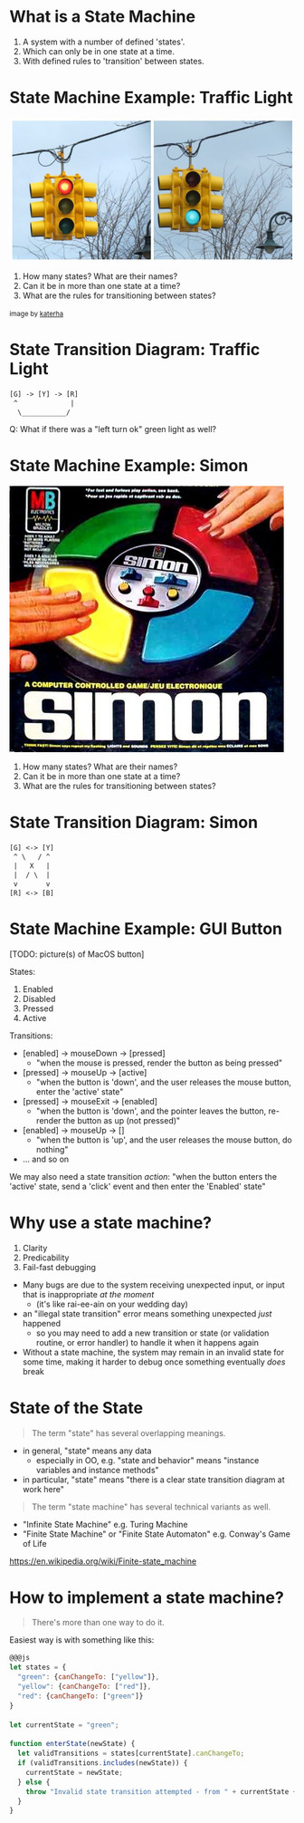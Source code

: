 # What is a State Machine

1. A system with a number of defined 'states'.
2. Which can only be in one state at a time.
3. With defined rules to 'transition' between states.

# State Machine Example: Traffic Light

![traffic light](traffic-light.jpg)

1. How many states? What are their names?
2. Can it be in more than one state at a time?
3. What are the rules for transitioning between states?

<small>image by [katerha](https://www.flickr.com/photos/katerha/6919352910)
</small>

# State Transition Diagram: Traffic Light

```
[G] -> [Y] -> [R]
 ^             |
  \___________/
```

Q: What if there was a "left turn ok" green light as well?

# State Machine Example: Simon

![simon game](simon.jpg)

1. How many states? What are their names?
2. Can it be in more than one state at a time?
3. What are the rules for transitioning between states?

# State Transition Diagram: Simon

```
[G] <-> [Y] 
 ^ \   / ^
 |   X   |
 |  / \  |
 v       v
[R] <-> [B]
```

# State Machine Example: GUI Button

[TODO: picture(s) of MacOS button]

States:

1. Enabled
2. Disabled
3. Pressed
4. Active

Transitions:

* [enabled] -> mouseDown -> [pressed]
  * "when the mouse is pressed, render the button as being pressed"
* [pressed] -> mouseUp -> [active]
  * "when the button is 'down', and the user releases the mouse button, enter the 'active' state"
* [pressed] -> mouseExit -> [enabled]
  * "when the button is 'down', and the pointer leaves the button, re-render the button as up (not pressed)"
* [enabled] -> mouseUp -> []
  * "when the button is 'up', and the user releases the mouse button, do nothing"
* ... and so on

We may also need a state transition *action*: "when the button enters the 'active' state, send a 'click' event and then enter the 'Enabled' state"

# Why use a state machine?

1. Clarity
2. Predicability
3. Fail-fast debugging

* Many bugs are due to the system receiving unexpected input, or input that is inappropriate *at the moment*
  * (it's like rai-ee-ain on your wedding day)
* an "illegal state transition" error means something unexpected *just* happened
  * so you may need to add a new transition or state (or validation routine, or error handler) to handle it when it happens again
* Without a state machine, the system may remain in an invalid state for some time, making it harder to debug once something eventually *does* break

# State of the State

> The term "state" has several overlapping meanings.

* in general, "state" means any data
  * especially in OO, e.g. "state and behavior" means "instance variables and instance methods"
* in particular, "state" means "there is a clear state transition diagram at work here"

> The term "state machine" has several technical variants as well.

* "Infinite State Machine" e.g. Turing Machine
* "Finite State Machine" or "Finite State Automaton" e.g. Conway's Game of Life

<https://en.wikipedia.org/wiki/Finite-state_machine>

# How to implement a state machine?

> There's more than one way to do it.

Easiest way is with something like this:

```js
@@@js
let states = {
  "green": {canChangeTo: ["yellow"]},
  "yellow": {canChangeTo: ["red"]},
  "red": {canChangeTo: ["green"]}
}

let currentState = "green";

function enterState(newState) {
  let validTransitions = states[currentState].canChangeTo;
  if (validTransitions.includes(newState)) {
    currentState = newState;
  } else {
    throw "Invalid state transition attempted - from " + currentState + " to " + newState;
  }
}
```

